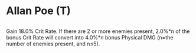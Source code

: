 # Allan Poe (T)

## 

Gain 18.0% Crit Rate. If there are 2 or more enemies present, 2.0%*n of the bonus Crit Rate will convert into 4.0%*n bonus Physical DMG (n=the number of enemies present, and n≤5).